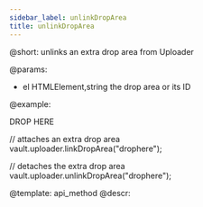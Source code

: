 ```yaml
---
sidebar_label: unlinkDropArea
title: unlinkDropArea
---          
```


@short: unlinks an extra drop area from Uploader

@params:

- el 	HTMLElement,string 		the drop area or its ID



@example:
<div id="drophere">DROP HERE</div>

// attaches an extra drop area  
vault.uploader.linkDropArea("drophere");

// detaches the extra drop area  
vault.uploader.unlinkDropArea("drophere");

@template: api_method
@descr:



